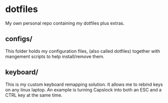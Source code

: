 # dotfiles

My own personal repo containing my dotfiles plus extras.

## configs/

This folder holds my configuration files, (also called dotfiles) together with
mangement scripts to help install/remove them.

## keyboard/

This is my custom keyboard remapping solution. It allows me to rebind keys on any
linux laptop. An example is turning Capslock into both an ESC and a CTRL key at
the same time.

